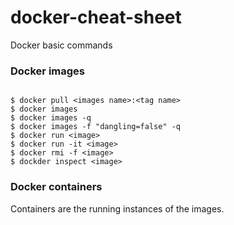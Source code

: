 # docker-cheat-sheet
Docker basic commands

### Docker images
```

$ docker pull <images name>:<tag name>
$ docker images
$ docker images -q
$ docker images -f "dangling=false" -q
$ docker run <image>
$ docker run -it <image>
$ docker rmi -f <image>
$ dockder inspect <image>
```

### Docker containers
Containers are the running instances of the images. 
```


```
